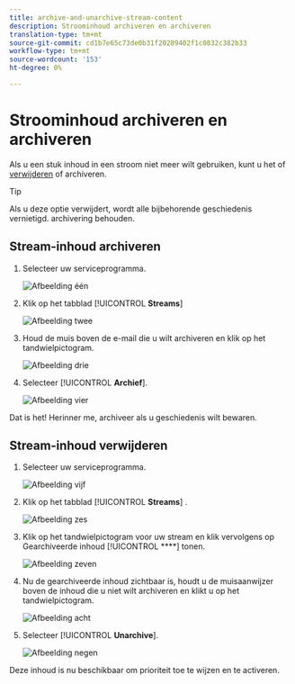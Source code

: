 ```yaml
---
title: archive-and-unarchive-stream-content
description: Stroominhoud archiveren en archiveren
translation-type: tm+mt
source-git-commit: cd1b7e65c73de0b31f20289402f1c0832c382b33
workflow-type: tm+mt
source-wordcount: '153'
ht-degree: 0%

---
```



# Stroominhoud archiveren en archiveren

Als u een stuk inhoud in een stroom niet meer wilt gebruiken, kunt u het of [verwijderen](/help/sky/remove-stream-content.md) of archiveren.

>[!TIP]
>
>Als u deze optie verwijdert, wordt alle bijbehorende geschiedenis vernietigd. archivering
>behouden.

## Stream-inhoud archiveren

1. Selecteer uw serviceprogramma.

   ![Afbeelding één](/help/sky/assets/engagement-programs/archive-and-unarchive-stream-content/archive-and-unarchive-stream-content-1.png)

1. Klik op het tabblad [!UICONTROL **Streams**]

   ![Afbeelding twee](/help/sky/assets/engagement-programs/archive-and-unarchive-stream-content/archive-and-unarchive-stream-content-2.png)

1. Houd de muis boven de e-mail die u wilt archiveren en klik op het tandwielpictogram.

   ![Afbeelding drie](/help/sky/assets/engagement-programs/archive-and-unarchive-stream-content/archive-and-unarchive-stream-content-3.png)

1. Selecteer [!UICONTROL **Archief**].

   ![Afbeelding vier](/help/sky/assets/engagement-programs/archive-and-unarchive-stream-content/archive-and-unarchive-stream-content-4.png)

Dat is het! Herinner me, archiveer als u geschiedenis wilt bewaren.

## Stream-inhoud verwijderen

1. Selecteer uw serviceprogramma.

   ![Afbeelding vijf](/help/sky/assets/engagement-programs/archive-and-unarchive-stream-content/archive-and-unarchive-stream-content-5.png)

1. Klik op het tabblad [!UICONTROL **Streams**] .

   ![Afbeelding zes](/help/sky/assets/engagement-programs/archive-and-unarchive-stream-content/archive-and-unarchive-stream-content-6.png)

1. Klik op het tandwielpictogram voor uw stream en klik vervolgens op Gearchiveerde inhoud [!UICONTROL ****] tonen.

   ![Afbeelding zeven](/help/sky/assets/engagement-programs/archive-and-unarchive-stream-content/archive-and-unarchive-stream-content-7.png)

1. Nu de gearchiveerde inhoud zichtbaar is, houdt u de muisaanwijzer boven de inhoud die u niet wilt archiveren en klikt u op het tandwielpictogram.

   ![Afbeelding acht](/help/sky/assets/engagement-programs/archive-and-unarchive-stream-content/archive-and-unarchive-stream-content-8.png)

1. Selecteer [!UICONTROL **Unarchive**].

   ![Afbeelding negen](/help/sky/assets/engagement-programs/archive-and-unarchive-stream-content/archive-and-unarchive-stream-content-9.png)

Deze inhoud is nu beschikbaar om prioriteit toe te wijzen en te activeren.
